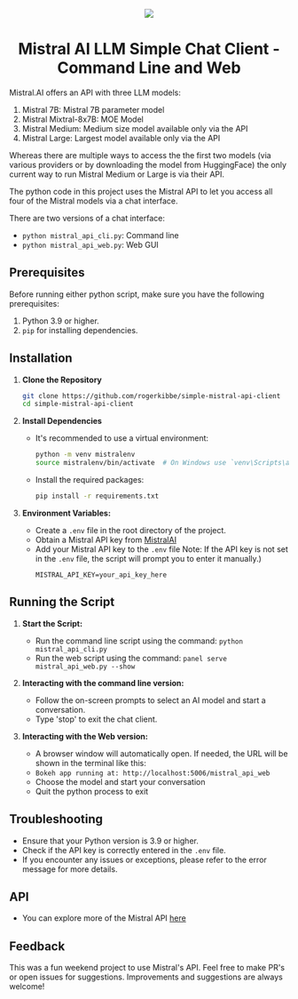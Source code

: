 <p align="Center">
  <img src="https://github-img.s3.amazonaws.com/mistral-ai-api.png">
  <br/>
  <h1 align="Center"> Mistral AI LLM Simple Chat Client - Command Line and Web</h1>
</p>


Mistral.AI offers an API with three LLM models:
1) Mistral 7B: Mistral 7B parameter model
2) Mistral Mixtral-8x7B: MOE Model
3) Mistral Medium: Medium size model available only via the API
4) Mistral Large: Largest model available only via the API

Whereas there are multiple ways to access the the first two models (via various providers or by downloading the model from HuggingFace)
the only current way to run Mistral Medium or Large is via their API.

The python code in this project uses the Mistral API to let you access all four of the Mistral models via a chat interface.

There are two versions of a chat interface:
- `python mistral_api_cli.py`: Command line
- `python mistral_api_web.py`: Web GUI

## Prerequisites

Before running either python script, make sure you have the following prerequisites:

1. Python 3.9 or higher.
2. `pip` for installing dependencies.

## Installation

1. **Clone the Repository**
   ```bash
   git clone https://github.com/rogerkibbe/simple-mistral-api-client
   cd simple-mistral-api-client
   ```

2. **Install Dependencies**
   - It's recommended to use a virtual environment:
     ```bash
     python -m venv mistralenv 
     source mistralenv/bin/activate  # On Windows use `venv\Scripts\activate`
     ```
   - Install the required packages:
     ```bash
     pip install -r requirements.txt
     ```

3. **Environment Variables:**
   - Create a `.env` file in the root directory of the project.
   - Obtain a Mistral API key from [MistralAI](https://mistral.ai/product/)
   - Add your Mistral API key to the `.env` file Note: If the API key is not set in the `.env` file, the script will prompt you to enter it manually.)
     ```
     MISTRAL_API_KEY=your_api_key_here

## Running the Script

1. **Start the Script:**
   - Run the command line script using the command: `python mistral_api_cli.py`
   - Run the web script using the command: `panel serve mistral_api_web.py --show`

2. **Interacting with the command line version:**
   - Follow the on-screen prompts to select an AI model and start a conversation.
   - Type 'stop' to exit the chat client.

3. **Interacting with the Web version:**
   -  A browser window will automatically open. If needed, the URL will be shown in the terminal like this:
     - `Bokeh app running at: http://localhost:5006/mistral_api_web`
   - Choose the model and start your conversation
   - Quit the python process to exit

## Troubleshooting

- Ensure that your Python version is 3.9 or higher.
- Check if the API key is correctly entered in the `.env` file. 
- If you encounter any issues or exceptions, please refer to the error message for more details.


## API

- You can explore more of the Mistral API [here](https://docs.mistral.ai/api/) 

## Feedback

This was a fun weekend project to use Mistral's API. Feel free to make PR's or open issues for suggestions.
Improvements and suggestions are always welcome!



